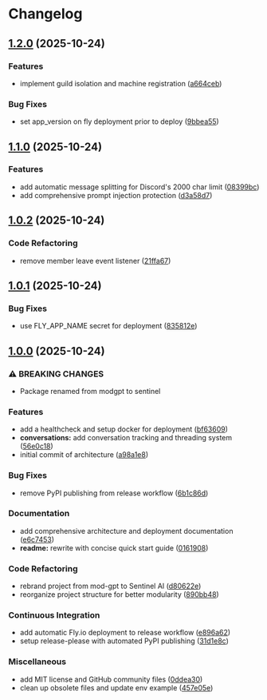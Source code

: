 # Changelog

## [1.2.0](https://github.com/lukeocodes/sentinel-ai/compare/v1.1.0...v1.2.0) (2025-10-24)


### Features

* implement guild isolation and machine registration ([a664ceb](https://github.com/lukeocodes/sentinel-ai/commit/a664cebccca5d10eeef28c79533e32a9f61fc1c7))


### Bug Fixes

* set app_version on fly deployment prior to deploy ([9bbea55](https://github.com/lukeocodes/sentinel-ai/commit/9bbea556ca6b747311e122aa13751f8e82323be0))

## [1.1.0](https://github.com/lukeocodes/sentinel-ai/compare/v1.0.2...v1.1.0) (2025-10-24)


### Features

* add automatic message splitting for Discord's 2000 char limit ([08399bc](https://github.com/lukeocodes/sentinel-ai/commit/08399bcf29d8eba9e0b41bb7948634f9f81644e4))
* add comprehensive prompt injection protection ([d3a58d7](https://github.com/lukeocodes/sentinel-ai/commit/d3a58d7388ae6d2752b95d664ec7e319dd1e6e22))

## [1.0.2](https://github.com/lukeocodes/sentinel-ai/compare/v1.0.1...v1.0.2) (2025-10-24)


### Code Refactoring

* remove member leave event listener ([21ffa67](https://github.com/lukeocodes/sentinel-ai/commit/21ffa679121fb0a6e21b0cf7976ae5f2ffffffc9))

## [1.0.1](https://github.com/lukeocodes/sentinel-ai/compare/v1.0.0...v1.0.1) (2025-10-24)


### Bug Fixes

* use FLY_APP_NAME secret for deployment ([835812e](https://github.com/lukeocodes/sentinel-ai/commit/835812e5b171b0423da36cd27e22fe1234668c10))

## [1.0.0](https://github.com/lukeocodes/sentinel-ai/compare/v0.1.0...v1.0.0) (2025-10-24)


### ⚠ BREAKING CHANGES

* Package renamed from modgpt to sentinel

### Features

* add a healthcheck and setup docker for deployment ([bf63609](https://github.com/lukeocodes/sentinel-ai/commit/bf6360984a6e808a7ac8a4037fcf6ff6ef3fecd1))
* **conversations:** add conversation tracking and threading system ([56e0c18](https://github.com/lukeocodes/sentinel-ai/commit/56e0c18fe347a6668bdf849b52ef93d5bf8fc950))
* initial commit of architecture ([a98a1e8](https://github.com/lukeocodes/sentinel-ai/commit/a98a1e84de4bfe63a28de6540fd61ec488d67913))


### Bug Fixes

* remove PyPI publishing from release workflow ([6b1c86d](https://github.com/lukeocodes/sentinel-ai/commit/6b1c86d9d8abeaff3b96ba8293a76490349fbcfe))


### Documentation

* add comprehensive architecture and deployment documentation ([e6c7453](https://github.com/lukeocodes/sentinel-ai/commit/e6c7453452e8098048f742b0323522df9308ae20))
* **readme:** rewrite with concise quick start guide ([0161908](https://github.com/lukeocodes/sentinel-ai/commit/01619087511cfcba6789ecefccdc35339bd613b1))


### Code Refactoring

* rebrand project from mod-gpt to Sentinel AI ([d80622e](https://github.com/lukeocodes/sentinel-ai/commit/d80622e1e2fbc375dbbe1d13a67c47f3eb436ebc))
* reorganize project structure for better modularity ([890bb48](https://github.com/lukeocodes/sentinel-ai/commit/890bb48d31cb1c8875100dc2beed1716d228aee2))


### Continuous Integration

* add automatic Fly.io deployment to release workflow ([e896a62](https://github.com/lukeocodes/sentinel-ai/commit/e896a62c940af6141f43117dbd34e31b3383a584))
* setup release-please with automated PyPI publishing ([31d1e8c](https://github.com/lukeocodes/sentinel-ai/commit/31d1e8cdc294c6d0178bb8251088017ed6c96d1e))


### Miscellaneous

* add MIT license and GitHub community files ([0ddea30](https://github.com/lukeocodes/sentinel-ai/commit/0ddea30aa2a2103a43d7386ad0f4b8e75af54054))
* clean up obsolete files and update env example ([457e05e](https://github.com/lukeocodes/sentinel-ai/commit/457e05e02d57a150eb068320f48fbd6337d66f43))
